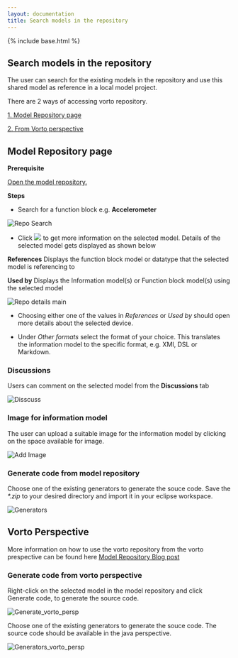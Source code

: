 ```yaml
---
layout: documentation
title: Search models in the repository
---
```

{% include base.html %}

## Search models in the repository

The user can search for the existing models in the repository and use this shared model as reference in a local model project.

There are 2 ways of accessing vorto repository.

[1. Model Repository page](#model-repository-page)

[2. From Vorto perspective](#vorto-perspective)

## Model Repository page

**Prerequisite**

<a href="http://vorto.eclipse.org/repo" target="_blank">Open the model repository.</a>

**Steps**

- Search for a function block e.g. **Accelerometer**

![Repo Search]({{base}}/img/documentation/vorto_repo_search.jpg)

- Click <img src="{{$base}}/img/documentation/repo_details_icon.jpg"> to get more information on the selected model. Details of the selected model gets displayed as shown below

**References** Displays the function block model or datatype that the selected model is referencing to

**Used by** Displays the Information model(s) or Function block model(s) using the selected model

![Repo details main]({{base}}/img/documentation/repo_details_main.jpg)


- Choosing either one of the values in _References_ or _Used by_ should open more details about the selected device.

- Under _Other formats_ select the format of your choice. This translates the information model to the specific format, e.g. XMI, DSL or Markdown.

### Discussions

Users can comment on the selected model from the **Discussions** tab

![Disscuss]({{base}}/img/documentation/vorto_repo_discuss.jpg)


### Image for information model

The user can upload a suitable image for the information model by clicking on the space available for image.

![Add Image]({{base}}/img/documentation/addimage_repo.jpg)

### Generate code from model repository

Choose one of the existing generators to generate the souce code. Save the _*.zip_ to your desired directory and import it in your eclipse workspace.

![Generators]({{base}}/img/documentation/generators.jpg)

## Vorto Perspective

More information on how to use the vorto repository from the vorto prespective can be found here
[Model Repository Blog post]({{base}}/blog/2015-09-04-VortoIntegration.html)

### Generate code from vorto perspective

Right-click on the selected model in the model repository and click Generate code, to generate the source code.

![Generate_vorto_persp]({{base}}/img/documentation/generate_vorto_persp.jpg)

Choose one of the existing generators to generate the souce code. The source code should be available in the java perspective.

![Generators_vorto_persp]({{base}}/img/documentation/generators_vorto_persp.jpg)